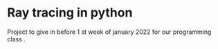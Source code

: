 # Ray tracing in python 
Project to give in before  1 st week of january 2022 for our programming class . 



